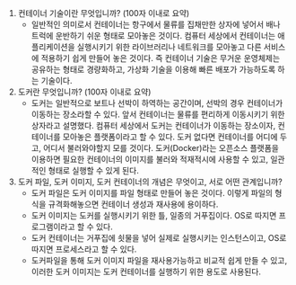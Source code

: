 1. 컨테이너 기술이란 무엇입니까? (100자 이내로 요약)
    - 일반적인 의미로서 컨테이너는 항구에서 물류를 집채만한 상자에 넣어서 배나 트럭에 운반하기 쉬운 형태로 모아놓은 것이다. 컴퓨터 세상에서 컨테이너는 애플리케이션을 실행시키기 위한 라이브러리나 네트워크를 모아놓고 다른 서비스에 적용하기 쉽게 만들어 놓은 것이다. 즉 컨테이너 기술은  무거운 운영체제는 공유하는 형태로 경량화하고, 가상화 기술을 이용해 빠른 배포가 가능하도록 하는 기술이다.
2. 도커란 무엇입니까? (100자 이내로 요약)
    - 도커는 일반적으로 보트나 선박이 하역하는 공간이며, 선박의 경우 컨테이너가 이동하는 장소라할 수 있다. 앞서 컨테이너는 물류를 편리하게 이동시키기 위한 상자라고 설명했다. 컴퓨터 세상에서 도커는 컨테이너가 이동하는 장소이자, 컨테이너를 모아놓은 플랫폼이라고 할 수 있다. 도커 없다면 컨테이너를 어디에 두고, 어디서 불러와야할지 모를 것이다. 도커(Docker)라는 오픈소스 플랫폼을 이용하면 필요한 컨테이너의 이미지를 불러와 적재적시에 사용할 수 있고, 일관적인 형태로 실행할 수 있게 된다.
3. 도커 파일, 도커 이미지, 도커 컨테이너의 개념은 무엇이고, 서로 어떤 관계입니까?
    - 도커 파일은 도커 이미지를 파일 형태로 만들어 놓은 것이다. 이렇게 파일의 형식을 규격화해놓으면 컨테이너 생성과 재사용에 용이하다.
    - 도커 이미지는 도커를 실행시키기 위한 틀, 일종의 거푸집이다. OS로 따지면 프로그램이라고 할 수 있다.
    - 도커 컨테이너는 거푸집에 쇳물을 넣어 실제로 실행시키는 인스턴스이고, OS로 따지면 프로세스라고 할 수 있다.
    - 도커파일을 통해 도커 이미지 파일을 재사용가능하고 비교적 쉽게 만들 수 있고, 이러한 도커 이미지는 도커 컨테이너를 실행하기 위한 용도로 사용된다.